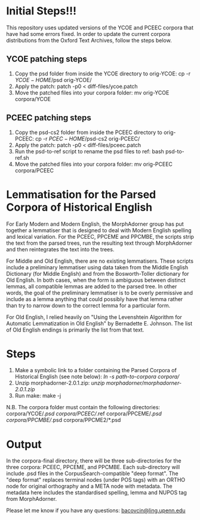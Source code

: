 # Initial Steps!!!
This repository uses updated versions of the YCOE and PCEEC corpora that have had
some errors fixed. In order to update the current corpora distributions from the
Oxford Text Archives, follow the steps below.

## YCOE patching steps
1. Copy the psd folder from inside the YCOE directory to orig-YCOE: cp -r $YCOE-HOME$/psd orig-YCOE/
2. Apply the patch: patch -p0 < diff-files/ycoe.patch
3. Move the patched files into your corpora folder: mv orig-YCOE corpora/YCOE

## PCEEC patching steps
1. Copy the psd-cs2 folder from inside the PCEEC directory to orig-PCEEC: cp -r $PCEC-HOME$/psd-cs2 orig-PCEEC/
2. Apply the patch: patch -p0 < diff-files/pceec.patch
3. Run the psd-to-ref script to rename the psd files to ref: bash psd-to-ref.sh
4. Move the patched files into your corpora folder: mv orig-PCEEC corpora/PCEEC

# Lemmatisation for the Parsed Corpora of Historical English
For Early Modern and Modern English, the MorphAdorner group has put together a
lemmatiser that is designed to deal with Modern English spelling and lexical
variation. For the PCEEC, PPCEME and PPCMBE, the scripts strip the text from the
parsed trees, run the resulting text through MorphAdorner and then reintegrates
the text into the trees.

For Middle and Old English, there are no existing lemmatisers. These scripts 
include a preliminary lemmatiser using data taken from the Middle English Dictionary 
(for Middle English) and from the Bosworth-Toller dictionary for Old English. 
In both cases, when the form is ambiguous between distinct lemmas, all compatible
lemmas are added to the parsed tree. In other words, the goal of the preliminary
lemmatiser is to be overly permissive and include as a lemma anything that could
possibly have that lemma rather than try to narrow down to the correct lemma for
a particular form.

For Old English, I relied heavily on "Using the Levenshtein Algorithm for Automatic Lemmatization in Old English" by Bernadette E. Johnson. The list of Old English endings is primarily the list from that text.

# Steps
1. Make a symbolic link to a folder containing the Parsed Corpora of Historical English (see note below): *ln -s *path-to-corpora* corpora/*
2. Unzip morphadorner-2.0.1.zip: *unzip morphadorner/morphadorner-2.0.1.zip*
3. Run make: make -j

N.B. The corpora folder must contain the following directories:
corpora/YCOE/*.psd
corpora/PCEEC/*.ref
corpora/PPCEME/*.psd
corpora/PPCMBE/*.psd
corpora/PPCME2/*.psd

# Output
In the corpora-final directory, there will be three sub-directories for the three corpora: PCEEC, PPCEME, and PPCMBE. Each sub-directory will include .psd files in the CorpusSearch-compatible "deep format". The "deep format" replaces terminal nodes (under POS tags) with an ORTHO node for original orthography and a META node with metadata. The metadata here includes the standardised spelling, lemma and NUPOS tag from MorphAdorner.

Please let me know if you have any questions: bacovcin@ling.upenn.edu
